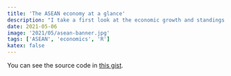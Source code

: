 ```yaml
---
title: 'The ASEAN economy at a glance'
description: "I take a first look at the economic growth and standings of the ASEAN member states. These visualizations help show where the ASEAN economy is and how far it's come."
date: 2021-05-06
image: '2021/05/asean-banner.jpg'
tags: ['ASEAN', 'economics', 'R']
katex: false
---
```


<!-- TODO: Finish this post -->

You can see the source code in [this gist](https://gist.github.com/emordonez/78658ad9507efa2a6f586a9d24d23ea3).

<v-img src="2021/05/asean-1-rgdp-per-capita-2019.png"></v-img>

<v-img src="2021/05/asean-2-rgdp-growth-since-2000.png"></v-img>

<v-img src="2021/05/asean-3-asian-income-since-1967.png"></v-img>

<v-img src="2021/05/asean-4-asean-growth-since-2000.png"></v-img>
